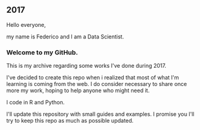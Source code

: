 ## 2017

Hello everyone,

my name is Federico and I am a Data Scientist.

### Welcome to my GitHub.

This is my archive regarding some works I've done during 2017. 

I've decided to create this repo when i realized that most of what I'm learning is coming from the web.
I do consider necessary to share once more my work, hoping to help anyone who might need it.

I code in R and Python.

I'll update this repository with small guides and examples. I promise you I'll try to keep this repo as much as possible updated.
